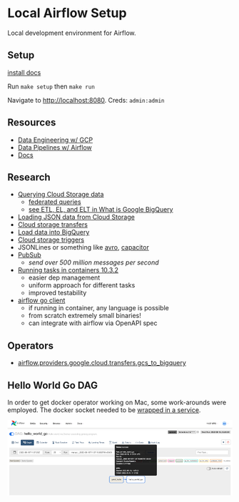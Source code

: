 # Local Airflow Setup

Local development environment for Airflow.

## Setup

[install docs](https://airflow.apache.org/docs/apache-airflow/stable/start/docker.html)

Run `make setup` then `make run`

Navigate to <http://localhost:8080>. Creds: `admin:admin`

## Resources

- [Data Engineering w/ GCP](https://github.com/PacktPublishing/Data-Engineering-with-Google-Cloud-Platform)
- [Data Pipelines w/ Airflow](https://github.com/BasPH/data-pipelines-with-apache-airflow)
- [Docs](https://airflow.apache.org/docs/)

## Research

- [Querying Cloud Storage data](https://cloud.google.com/bigquery/docs/external-data-cloud-storage)
  - [federated queries](https://cloud.google.com/bigquery/docs/federated-queries-intro)
  - [see ETL, EL, and ELT in What is Google BigQuery](https://www.oreilly.com/library/view/google-bigquery-the/9781492044451/ch01.html#what_is_google_bigqueryquestion_mark)
- [Loading JSON data from Cloud Storage](https://cloud.google.com/bigquery/docs/loading-data-cloud-storage-json#loading_json_data_with_schema_auto-detection)
- [Cloud storage transfers](https://cloud.google.com/bigquery/docs/cloud-storage-transfer)
- [Load data into BigQuery](https://cloud.google.com/bigquery/docs/loading-data)
- [Cloud storage triggers](https://cloud.google.com/functions/docs/calling/storage)
- JSONLines or something like [avro](https://avro.apache.org/), [capacitor](https://cloud.google.com/blog/products/bigquery/inside-capacitor-bigquerys-next-generation-columnar-storage-format)
- [PubSub](https://cloud.google.com/pubsub/architecture)
  - _send over 500 million messages per second_
- [Running tasks in containers 10.3.2](https://livebook.manning.com/book/data-pipelines-with-apache-airflow/chapter-10/v-4/)
  - easier dep management
  - uniform approach for different tasks
  - improved testability
- [airflow go client](https://github.com/apache/airflow-client-go)
  - if running in container, any language is possible
  - from scratch extremely small binaries!
  - can integrate with airflow via OpenAPI spec

## Operators

- [airflow.providers.google.cloud.transfers.gcs_to_bigquery](https://airflow.apache.org/docs/apache-airflow-providers-google/stable/_api/airflow/providers/google/cloud/transfers/gcs_to_bigquery/index.html)

## Hello World Go DAG

In order to get docker operator working on Mac, some work-arounds were employed. The docker socket needed to be [wrapped in a service](https://onedevblog.com/how-to-fix-a-permission-denied-when-using-dockeroperator-in-airflow/).

![Successful Run](/docs/hello_world_go_run.png)
